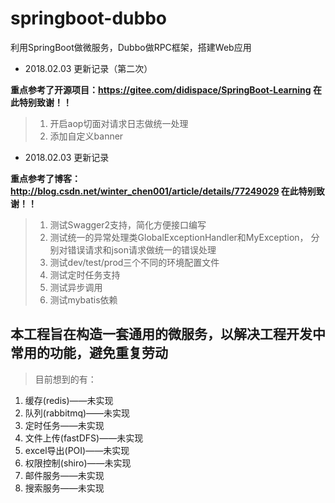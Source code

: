 # springboot-dubbo
利用SpringBoot做微服务，Dubbo做RPC框架，搭建Web应用

- 2018.02.03 更新记录（第二次）

**重点参考了开源项目：https://gitee.com/didispace/SpringBoot-Learning 在此特别致谢！！**

> 1. 开启aop切面对请求日志做统一处理
> 2. 添加自定义banner

- 2018.02.03 更新记录

**重点参考了博客：http://blog.csdn.net/winter_chen001/article/details/77249029  在此特别致谢！！**

> 1. 测试Swagger2支持，简化方便接口编写
> 2. 测试统一的异常处理类GlobalExceptionHandler和MyException，
> 分别对错误请求和json请求做统一的错误处理
> 3. 测试dev/test/prod三个不同的环境配置文件
> 4. 测试定时任务支持
> 5. 测试异步调用
> 6. 测试mybatis依赖


## 本工程旨在构造一套通用的微服务，以解决工程开发中常用的功能，避免重复劳动
> 目前想到的有：
1. 缓存(redis)——未实现
2. 队列(rabbitmq)——未实现
3. 定时任务——未实现
4. 文件上传(fastDFS)——未实现
5. excel导出(POI)——未实现
6. 权限控制(shiro)——未实现
7. 邮件服务——未实现
8. 搜索服务——未实现

